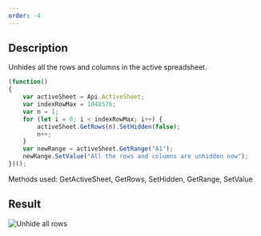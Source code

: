 ```yaml
---
order: -4
---
```


## Description

Unhides all the rows and columns in the active spreadsheet.

<!-- This code snippet is shown in the screenshot. -->

<!-- eslint-skip -->

``` ts
(function()
{
    var activeSheet = Api.ActiveSheet;
    var indexRowMax = 1048576;
    var n = 1;
    for (let i = 0; i < indexRowMax; i++) {
        activeSheet.GetRows(n).SetHidden(false);
        n++;
    }
    var newRange = activeSheet.GetRange("A1");
    newRange.SetValue("All the rows and columns are unhidden now");
})();
```

Methods used: GetActiveSheet, GetRows, SetHidden, GetRange, SetValue

## Result

![Unhide all rows](/assets/images/plugins/unhide_all_rows.png)
